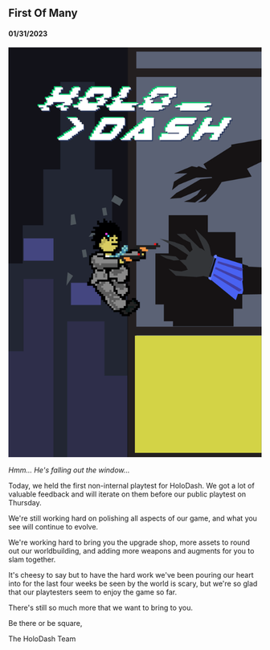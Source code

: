 ## First Of Many

#### 01/31/2023

<img src="key-visual.png" className="post-img" />

_Hmm... He's falling out the window..._

Today, we held the first non-internal playtest for HoloDash. 
We got a lot of valuable feedback and will iterate on them before our public playtest on Thursday.

We're still working hard on polishing all aspects of our game, and what you see will continue to 
evolve.

We're working hard to bring you the upgrade shop, more assets to round out our worldbuilding, and 
adding more weapons and augments for you to slam together.

It's cheesy to say but to have the hard work we've been pouring our heart into for the last four 
weeks be seen by the world is scary, but we're so glad that our playtesters seem to enjoy the game
so far.

There's still so much more that we want to bring to you.

Be there or be square,

The HoloDash Team
